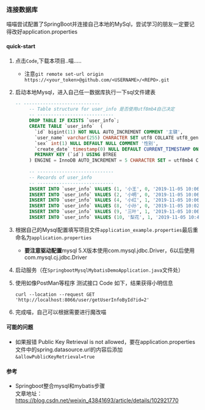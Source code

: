 ### 连接数据库
喵喵尝试配置了SpringBoot并连接自己本地的MySql，尝试学习的朋友一定要记得改好application.properties

#### quick-start

1. 点击`Code`,下载本项目..喵.....
   - 注意`git remote set-url origin https://<your_token>@github.com/<USERNAME>/<REPO>.git`

2. 启动本地Mysql，进入自己任一数据库执行一下sql文件建表

   ```sql
   -- ----------------------------
        -- Table structure for user_info 是否使用utf8mb4自己决定
        -- ----------------------------
        DROP TABLE IF EXISTS `user_info`;
        CREATE TABLE `user_info`  (
          `id` bigint(11) NOT NULL AUTO_INCREMENT COMMENT '主键',
          `user_name` varchar(255) CHARACTER SET utf8 COLLATE utf8_general_ci NULL DEFAULT NULL COMMENT '姓名',
          `sex` int(1) NULL DEFAULT NULL COMMENT '性别',
          `create_date` timestamp(0) NULL DEFAULT CURRENT_TIMESTAMP ON UPDATE CURRENT_TIMESTAMP(0) COMMENT '创建日期',
          PRIMARY KEY (`id`) USING BTREE
        ) ENGINE = InnoDB AUTO_INCREMENT = 5 CHARACTER SET = utf8mb4 COLLATE = utf8mb4_0900_ai_ci COMMENT = '用户信息表' ROW_FORMAT = Dynamic;
        
        -- ----------------------------
        -- Records of user_info
        -- ----------------------------
        INSERT INTO `user_info` VALUES (1, '小王', 0, '2019-11-05 10:06:36');
        INSERT INTO `user_info` VALUES (2, '小明', 0, '2019-11-05 10:06:36');
        INSERT INTO `user_info` VALUES (4, '小红', 1, '2019-11-05 10:06:36');
        INSERT INTO `user_info` VALUES (8, '小孙', 0, '2019-11-05 10:02:20');
        INSERT INTO `user_info` VALUES (9, '三叶', 1, '2019-11-05 10:06:36');
        INSERT INTO `user_info` VALUES (10, '梨花', 1, '2019-11-05 10:47:52');
   ```

3. 根据自己的Mysql配置填写项目文件`application_example.properties`最后重命名为`application.properties`

   - **要注意驱动配置**mysql 5.X版本使用com.mysql.jdbc.Driver，6以后使用com.mysql.cj.jdbc.Driver

4. 启动服务（在`SpringbootMysqlMybatisDemoApplication.java`文件处）

5. 使用如像PostMan等程序 测试接口 Code 如下，结果获得小明信息

   ```shell
   curl --location --request GET 'http://localhost:8066/user/getUserInfoById?id=2'
   ```

6. 完成喵，自己可以根据需要进行魔改喵 

#### 可能的问题

- 如果报错 Public Key Retrieval is not allowed，要在application.properties文件中的spring.datasource.url的内容后添加`&allowPublicKeyRetrieval=true`

#### 参考

- Springboot整合mysql和mybatis步骤  
  文章地址：https://blog.csdn.net/weixin_43841693/article/details/102921770